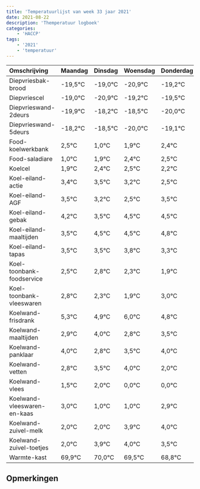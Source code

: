 ```yaml
---
title: 'Temperatuurlijst van week 33 jaar 2021'
date: 2021-08-22
description: 'Themperatuur logboek'
categories:
    - 'HACCP'
tags:
    - '2021'
    - 'temperatuur'
---
```

|Omschrijving|Maandag|Dinsdag|Woensdag|Donderdag|Vrijdag|Zaterdag|Zondag|
|:---|:---|:---|:---|:---|:---|:---|:---|
|Diepvriesbak-brood|-19,5°C|-19,0°C|-20,9°C|-19,2°C|-19,5°C|-21,0°C|-20,1°C|
|Diepvriescel|-19,0°C|-20,9°C|-19,2°C|-19,5°C|-21,0°C|-20,1°C|-19,6°C|
|Diepvrieswand-2deurs|-19,9°C|-18,2°C|-18,5°C|-20,0°C|-19,1°C|-18,6°C|-18,5°C|
|Diepvrieswand-5deurs|-18,2°C|-18,5°C|-20,0°C|-19,1°C|-18,6°C|-18,5°C|-18,8°C|
|Food-koelwerkbank|2,5°C|1,0°C|1,9°C|2,4°C|2,5°C|2,2°C|1,5°C|
|Food-saladiare|1,0°C|1,9°C|2,4°C|2,5°C|2,2°C|1,5°C|2,5°C|
|Koelcel|1,9°C|2,4°C|2,5°C|2,2°C|1,5°C|2,5°C|2,5°C|
|Koel-eiland-actie|3,4°C|3,5°C|3,2°C|2,5°C|3,5°C|3,5°C|3,8°C|
|Koel-eiland-AGF|3,5°C|3,2°C|2,5°C|3,5°C|3,5°C|3,8°C|3,3°C|
|Koel-eiland-gebak|4,2°C|3,5°C|4,5°C|4,5°C|4,8°C|4,3°C|3,9°C|
|Koel-eiland-maaltijden|3,5°C|4,5°C|4,5°C|4,8°C|4,3°C|3,9°C|5,0°C|
|Koel-eiland-tapas|3,5°C|3,5°C|3,8°C|3,3°C|2,9°C|4,0°C|2,8°C|
|Koel-toonbank-foodservice|2,5°C|2,8°C|2,3°C|1,9°C|3,0°C|1,8°C|2,5°C|
|Koel-toonbank-vleeswaren|2,8°C|2,3°C|1,9°C|3,0°C|1,8°C|2,5°C|3,0°C|
|Koelwand-frisdrank|5,3°C|4,9°C|6,0°C|4,8°C|5,5°C|6,0°C|4,0°C|
|Koelwand-maaltijden|2,9°C|4,0°C|2,8°C|3,5°C|4,0°C|2,0°C|2,0°C|
|Koelwand-panklaar|4,0°C|2,8°C|3,5°C|4,0°C|2,0°C|2,0°C|3,9°C|
|Koelwand-vetten|2,8°C|3,5°C|4,0°C|2,0°C|2,0°C|3,9°C|4,0°C|
|Koelwand-vlees|1,5°C|2,0°C|0,0°C|0,0°C|1,9°C|2,0°C|1,5°C|
|Koelwand-vleeswaren-en-kaas|3,0°C|1,0°C|1,0°C|2,9°C|3,0°C|2,5°C|1,8°C|
|Koelwand-zuivel-melk|2,0°C|2,0°C|3,9°C|4,0°C|3,5°C|2,8°C|4,0°C|
|Koelwand-zuivel-toetjes|2,0°C|3,9°C|4,0°C|3,5°C|2,8°C|4,0°C|2,9°C|
|Warmte-kast|69,9°C|70,0°C|69,5°C|68,8°C|70,0°C|68,9°C|69,7°C|

## Opmerkingen


